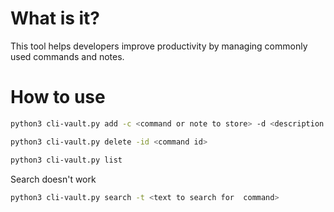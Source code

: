# What is it?

This tool helps developers improve productivity by managing commonly used commands and notes. 

# How to use
```sh
python3 cli-vault.py add -c <command or note to store> -d <description of command or note, what, why, when etc> -t <tags such as "maintenance, release">
```

```sh
python3 cli-vault.py delete -id <command id>
```

```sh
python3 cli-vault.py list
```

Search doesn't work
```sh
python3 cli-vault.py search -t <text to search for  command>
```